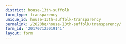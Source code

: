```yaml
---
district: house-13th-suffolk
form_type: transparency
unique_id: house-13th-suffolk-transparency
permalink: /2020bq/house-13th-suffolk/transparency/
form_id: '201707123019141'
layout: form
---
```

